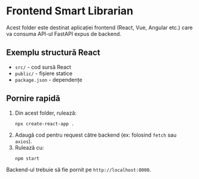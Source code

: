 # Frontend Smart Librarian

Acest folder este destinat aplicației frontend (React, Vue, Angular etc.) care va consuma API-ul FastAPI expus de backend.

## Exemplu structură React
- `src/` - cod sursă React
- `public/` - fișiere statice
- `package.json` - dependențe

## Pornire rapidă
1. Din acest folder, rulează:
   ```
   npx create-react-app .
   ```
2. Adaugă cod pentru request către backend (ex: folosind `fetch` sau `axios`).
3. Rulează cu:
   ```
   npm start
   ```

Backend-ul trebuie să fie pornit pe `http://localhost:8000`.
